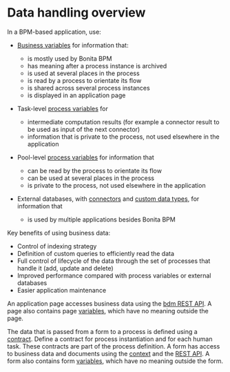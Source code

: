 # Data handling overview

In a BPM-based application, use:

* [Business variables](define-and-deploy-the-bdm.md) for information that:
  * is mostly used by Bonita BPM
  * has meaning after a process instance is archived
  * is used at several places in the process
  * is read by a process to orientate its flow
  * is shared across several process instances
  * is displayed in an application page
* Task-level [process variables](specify-data-in-a-process-definition.md) for 
  * intermediate computation results (for example a connector result to be used as input of the next connector)
  * information that is private to the process, not used elsewhere in the application
* Pool-level [process variables](specify-data-in-a-process-definition.md) for information that
  * can be read by the process to orientate its flow
  * can be used at several places in the process
  * is private to the process, not used elsewhere in the application
 
* External databases, with [connectors](connectivity-overview.md) and [custom data types](create-a-complex-data-type.md), for information that
  * is used by multiple applications besides Bonita BPM

Key benefits of using business data:

* Control of indexing strategy
* Definition of custom queries to efficiently read the data
* Full control of lifecycle of the data through the set of processes that handle it (add, update and delete)
* Improved performance compared with process variables or external databases
* Easier application maintenance

An application page accesses business data using the [bdm REST API](bdm-api.md). A page also contains page [variables](variables.md), which have no meaning outside the page.

The data that is passed from a form to a process is defined using a [contract](contracts-and-contexts.md). Define a contract for process instantiation and for each human task. 
These contracts are part of the process definition. 
A form has access to business data and documents using the [context](contracts-and-contexts.md) and the [REST API](rest-api.md). 
A form also contains form [variables](variables.md), which have no meaning outside the form.

